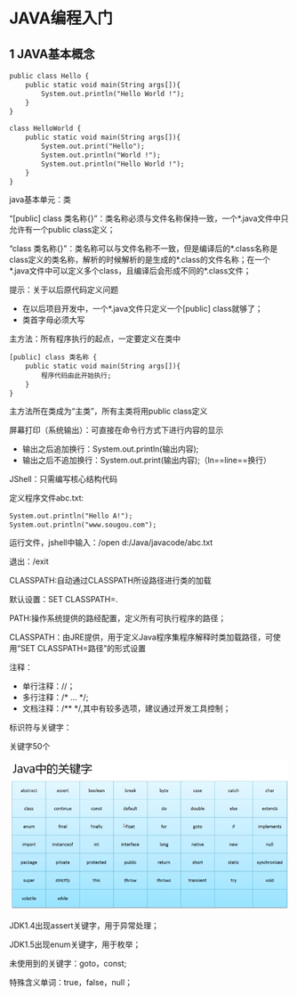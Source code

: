 # JAVA编程入门

## 1 JAVA基本概念

```
public class Hello {
	public static void main(String args[]){
		System.out.println("Hello World !");
	}
}
```

```
class HelloWorld {
	public static void main(String args[]){
		System.out.print("Hello");
		System.out.println("World !");
		System.out.println("Hello World !");
	}
}
```

java基本单元：类

“[public] class 类名称{}”：类名称必须与文件名称保持一致，一个*.java文件中只允许有一个public class定义；

“class 类名称{}”：类名称可以与文件名称不一致，但是编译后的*.class名称是class定义的类名称，解析的时候解析的是生成的*.class的文件名称；在一个*.java文件中可以定义多个class，且编译后会形成不同的*.class文件；

提示：关于以后原代码定义问题
* 在以后项目开发中，一个*.java文件只定义一个[public] class就够了；
* 类首字母必须大写


主方法：所有程序执行的起点，一定要定义在类中
```
[public] class 类名称 {
	public static void main(String args[]){
		程序代码由此开始执行;
	}
}
```
主方法所在类成为“主类”，所有主类将用public class定义


屏幕打印（系统输出）：可直接在命令行方式下进行内容的显示
* 输出之后追加换行：System.out.println(输出内容);
* 输出之后不追加换行：System.out.print(输出内容);（ln==line==换行）


JShell：只需编写核心结构代码

定义程序文件abc.txt:
```
System.out.println("Hello A!");
System.out.println("www.sougou.com");
```
运行文件，jshell中输入：/open d:/Java/javacode/abc.txt

退出：/exit


CLASSPATH:自动通过CLASSPATH所设路径进行类的加载

默认设置：SET CLASSPATH=.

PATH:操作系统提供的路经配置，定义所有可执行程序的路径；

CLASSPATH：由JRE提供，用于定义Java程序集程序解释时类加载路径，可使用“SET CLASSPATH=路径”的形式设置


注释：
* 单行注释：//；
* 多行注释：/* ... */;
* 文档注释：/**   */,其中有较多选项，建议通过开发工具控制；


标识符与关键字：

关键字50个

![JAVA关键字](https://github.com/JCancy/JAVA/blob/master/picture/%E5%85%B3%E9%94%AE%E5%AD%97.PNG)

JDK1.4出现assert关键字，用于异常处理；

JDK1.5出现enum关键字，用于枚举；

未使用到的关键字：goto，const;

特殊含义单词：true，false，null；

